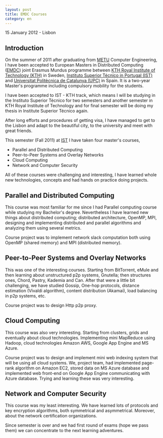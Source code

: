 ```yaml
---
layout: post
title: EMDC Courses
category: en
---
```


<p class="meta">15 January 2012 - Lisbon</p>

## Introduction

On the summer of 2011 after graduating from [METU](https://www.metu.edu.tr)
Computer Engineering, I have been accepted to European Masters in Distributed
Computing ([EMDC][emdc]) joint Erasmus Mundus programme between [KTH Royal
Institute of Technology (KTH)](https://www.kth.se/) in Sweden, [Instituto
Superior Técnico in Portugal (IST)](https://www.ist.utl.pt/) and [Universitat
Politècnica de Catalunya (UPC)](https://www.upc.edu/en) in Spain.  It is a
two-year Master's programme including compulsory mobility for the students.

I have been accepted to IST - KTH track, which means I will be studying in the
Instituto Superior Técnico for two semesters and another semester in KTH Royal
Institute of Technology and for final semester will be doing my thesis in
Institute Superior Técnico again.

After long efforts and procedures of getting visa, I have managed to get to the
Lisbon and adapt to the beautiful city, to the university and  meet with great
friends.

This semester (Fall 2011) at [IST](https://www.ist.utl.pt/) I have taken four
master's courses,

* Parallel and Distributed Computing
* Peer-to-Peer Systems and Overlay Networks
* Cloud Computing
* Network and Computer Security

All of these courses were challenging and interesting, I have learned whole new
technologies, concepts and had hands on practice doing projects.

## Parallel and Distributed Computing

This course was most familiar for me since I had Parallel computing course while
studying my Bachelor's degree. Nevertheless I have learned new things about
distributed computing; distributed architecture, OpenMP, MPI, designing and
implementing distributed and parallel algorithms and analyzing them using
several metrics.

Course project was to implement network slack computation both using OpenMP
(shared memory) and MPI (distributed memory).

## Peer-to-Peer Systems and Overlay Networks

This was one of the interesting courses. Starting from BitTorrent, eMule and
then learning about unstructured p2p systems, Gnutella; then structures ones,
Chord, Pastry, Kademia and Can. After that were a little bit challenging, we
have studied Gossip, One-hop protocols, distance estimation (Vivaldi algorithm),
content distribution (Akamai), load balancing in p2p systems, etc.

Course project was to design Http p2p proxy.

## Cloud Computing

This course was also very interesting. Starting from clusters, grids and
eventually about cloud technologies. Implementing mini MapReduce using Hadoop,
cloud technologies Amazon AWS, Google App Engine and MS Azure.

Course project was to design and implement mini web indexing system that will be
using all cloud systems. We, project team, had implemented page-rank algorithm
on Amazon EC2, stored data on MS Azure database and implemented web front-end on
Google App Engine communicating with Azure database. Trying and learning these
was very interesting.

## Network and Computer Security

This course was my least interesting. We have learned lots of protocols and key
encryption algorithms, both symmetrical and asymmetrical. Moreover, about the
network certification organizations.

Since semester is over and we had first round of exams (hope we pass them) we
can concentrate to the next learning adventures.

[emdc]: https://www.ac.upc.edu/en/academics/master/master-emdc-european-master-in-distributed-computing

